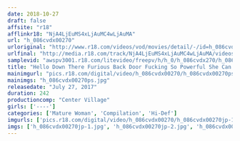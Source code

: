```yaml
---
date: 2018-10-27
draft: false
affsite: "r18"
afflinkr18: "NjA4LjEuMS4xLjAuMC4wLjAuMA"
url: "h_086cvdx00270"
urloriginal: "http://www.r18.com/videos/vod/movies/detail/-/id=h_086cvdx00270"
urlfinal: "http://media.r18.com/track/NjA4LjEuMS4xLjAuMC4wLjAuMA/videos/vod/movies/detail/-/id=h_086cvdx00270"
samplevid: "awspv3001.r18.com/litevideo/freepv/h/h_0/h_086cvdx270/h_086cvdx270_dmb_w.mp4"
title: "Hello Down There Furious Back Door Fucking So Powerful She Can Barely Stand, Until She Gives Up And Has To Use Her Hands To Hold On!! Horny Mature Woman Babes Writhe And Moan In Cum Crazy Pussy Juice Dripping Ecstasy 30 Ladies/4 Hours"
mainimgurl: "pics.r18.com/digital/video/h_086cvdx00270/h_086cvdx00270ps.jpg"
mainimgs: "h_086cvdx00270ps.jpg"
releasedate: "July 27, 2017"
duration: 242
productioncomp: "Center Village"
girls: ['----']
categories: ['Mature Woman', 'Compilation', 'Hi-Def']
imgurls: ['pics.r18.com/digital/video/h_086cvdx00270/h_086cvdx00270jp-1.jpg', 'pics.r18.com/digital/video/h_086cvdx00270/h_086cvdx00270jp-2.jpg', 'pics.r18.com/digital/video/h_086cvdx00270/h_086cvdx00270jp-3.jpg', 'pics.r18.com/digital/video/h_086cvdx00270/h_086cvdx00270jp-4.jpg', 'pics.r18.com/digital/video/h_086cvdx00270/h_086cvdx00270jp-5.jpg', 'pics.r18.com/digital/video/h_086cvdx00270/h_086cvdx00270jp-6.jpg', 'pics.r18.com/digital/video/h_086cvdx00270/h_086cvdx00270jp-7.jpg', 'pics.r18.com/digital/video/h_086cvdx00270/h_086cvdx00270jp-8.jpg', 'pics.r18.com/digital/video/h_086cvdx00270/h_086cvdx00270jp-9.jpg', 'pics.r18.com/digital/video/h_086cvdx00270/h_086cvdx00270jp-10.jpg', 'pics.r18.com/digital/video/h_086cvdx00270/h_086cvdx00270jp-11.jpg', 'pics.r18.com/digital/video/h_086cvdx00270/h_086cvdx00270jp-12.jpg', 'pics.r18.com/digital/video/h_086cvdx00270/h_086cvdx00270jp-13.jpg', 'pics.r18.com/digital/video/h_086cvdx00270/h_086cvdx00270jp-14.jpg', 'pics.r18.com/digital/video/h_086cvdx00270/h_086cvdx00270jp-15.jpg', 'pics.r18.com/digital/video/h_086cvdx00270/h_086cvdx00270jp-16.jpg', 'pics.r18.com/digital/video/h_086cvdx00270/h_086cvdx00270jp-17.jpg', 'pics.r18.com/digital/video/h_086cvdx00270/h_086cvdx00270jp-18.jpg', 'pics.r18.com/digital/video/h_086cvdx00270/h_086cvdx00270jp-19.jpg', 'pics.r18.com/digital/video/h_086cvdx00270/h_086cvdx00270jp-20.jpg']
imgs: ['h_086cvdx00270jp-1.jpg', 'h_086cvdx00270jp-2.jpg', 'h_086cvdx00270jp-3.jpg', 'h_086cvdx00270jp-4.jpg', 'h_086cvdx00270jp-5.jpg', 'h_086cvdx00270jp-6.jpg', 'h_086cvdx00270jp-7.jpg', 'h_086cvdx00270jp-8.jpg', 'h_086cvdx00270jp-9.jpg', 'h_086cvdx00270jp-10.jpg', 'h_086cvdx00270jp-11.jpg', 'h_086cvdx00270jp-12.jpg', 'h_086cvdx00270jp-13.jpg', 'h_086cvdx00270jp-14.jpg', 'h_086cvdx00270jp-15.jpg', 'h_086cvdx00270jp-16.jpg', 'h_086cvdx00270jp-17.jpg', 'h_086cvdx00270jp-18.jpg', 'h_086cvdx00270jp-19.jpg', 'h_086cvdx00270jp-20.jpg']
---
```

